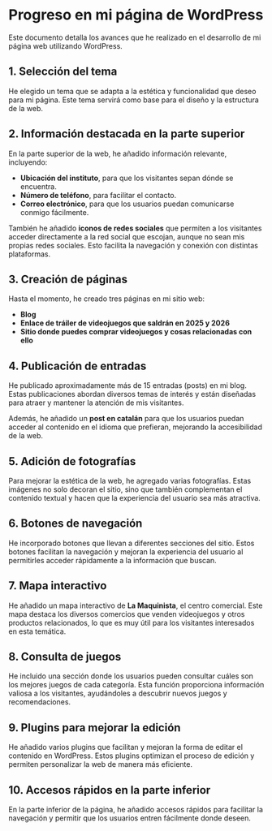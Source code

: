 # Progreso en mi página de WordPress

Este documento detalla los avances que he realizado en el desarrollo de mi página web utilizando WordPress.

## 1. Selección del tema

He elegido un tema que se adapta a la estética y funcionalidad que deseo para mi página. Este tema servirá como base para el diseño y la estructura de la web.

## 2. Información destacada en la parte superior

En la parte superior de la web, he añadido información relevante, incluyendo:  
- **Ubicación del instituto**, para que los visitantes sepan dónde se encuentra.  
- **Número de teléfono**, para facilitar el contacto.  
- **Correo electrónico**, para que los usuarios puedan comunicarse conmigo fácilmente.  

También he añadido **iconos de redes sociales** que permiten a los visitantes acceder directamente a la red social que escojan, aunque no sean mis propias redes sociales. Esto facilita la navegación y conexión con distintas plataformas.  

## 3. Creación de páginas  

Hasta el momento, he creado tres páginas en mi sitio web:  
- **Blog**  
- **Enlace de tráiler de videojuegos que saldrán en 2025 y 2026**  
- **Sitio donde puedes comprar videojuegos y cosas relacionadas con ello**  

## 4. Publicación de entradas

He publicado aproximadamente más de 15 entradas (posts) en mi blog. Estas publicaciones abordan diversos temas de interés y están diseñadas para atraer y mantener la atención de mis visitantes.

Además, he añadido un **post en catalán** para que los usuarios puedan acceder al contenido en el idioma que prefieran, mejorando la accesibilidad de la web.  

## 5. Adición de fotografías

Para mejorar la estética de la web, he agregado varias fotografías. Estas imágenes no solo decoran el sitio, sino que también complementan el contenido textual y hacen que la experiencia del usuario sea más atractiva.

## 6. Botones de navegación

He incorporado botones que llevan a diferentes secciones del sitio. Estos botones facilitan la navegación y mejoran la experiencia del usuario al permitirles acceder rápidamente a la información que buscan.

## 7. Mapa interactivo

He añadido un mapa interactivo de **La Maquinista**, el centro comercial. Este mapa destaca los diversos comercios que venden videojuegos y otros productos relacionados, lo que es muy útil para los visitantes interesados en esta temática.

## 8. Consulta de juegos

He incluido una sección donde los usuarios pueden consultar cuáles son los mejores juegos de cada categoría. Esta función proporciona información valiosa a los visitantes, ayudándoles a descubrir nuevos juegos y recomendaciones.

## 9. Plugins para mejorar la edición

He añadido varios plugins que facilitan y mejoran la forma de editar el contenido en WordPress. Estos plugins optimizan el proceso de edición y permiten personalizar la web de manera más eficiente.

## 10. Accesos rápidos en la parte inferior  

En la parte inferior de la página, he añadido accesos rápidos para facilitar la navegación y permitir que los usuarios entren fácilmente donde deseen.  

